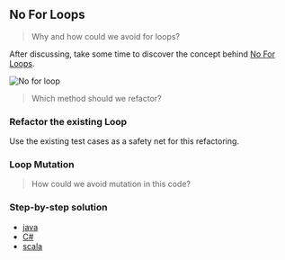 ## No For Loops
> Why and how could we avoid for loops?

After discussing, take some time to discover the concept behind [No For Loops](https://xtrem-tdd.netlify.app/Flavours/Design/no-for-loops).

![No for loop](../../docs/img/no-for.png)

> Which method should we refactor?

### Refactor the existing Loop
Use the existing test cases as a safety net for this refactoring.

### Loop Mutation
> How could we avoid mutation in this code?

### Step-by-step solution
- [java](../../java/docs/04.no-for-loops.md)
- [C#](../../c%23/docs/04.no-for-loops.md)
- [scala](../../scala/docs/04.no-for-loops.md)
